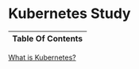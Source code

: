 <h1>Kubernetes Study</h1>

<p align="center">
  
</p>

<b>Table Of Contents</b> |
------------ | 
[What is Kubernetes?](#what-is-kubernetes) 

 

